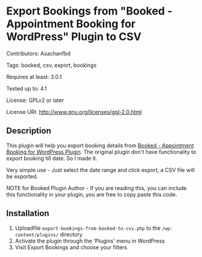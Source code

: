 # Export Bookings from "Booked - Appointment Booking for WordPress" Plugin to CSV

Contributors: Asachanfbd

Tags: booked, csv, export, bookings

Requires at least: 3.0.1

Tested up to: 4.1

License: GPLv2 or later

License URI: http://www.gnu.org/licenses/gpl-2.0.html

## Description
This plugin will help you export booking details from [Booked - Appointment Booking for WordPress Plugin](https://codecanyon.net/item/booked-appointments-appointment-booking-for-wordpress/9466968). The original plugin don't have functionality to export booking till date. So I made it.

Very simple use - Just select the date range and click export, a CSV file will be exported. 

NOTE for Booked Plugin Author - If you are reading this, you can include this functionality in your plugin, you are free to copy paste this code.

## Installation
1. Uploadfile `export-bookings-from-booked-to-csv.php` to the `/wp-content/plugins/` directory
2. Activate the plugin through the \'Plugins\' menu in WordPress
3. Visit Export Bookings and choose your filters
